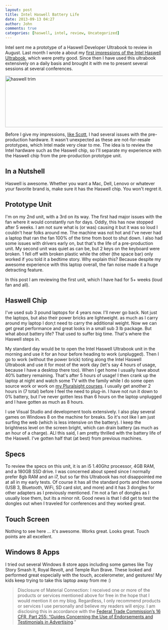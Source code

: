 ```yaml
---
layout: post
title: Intel Haswell Battery Life
date: 2013-09-13 04:27
author: John
comments: true
categories: [haswell, intel, review, Uncategorized]
---
```

Intel sent me a prototype of a Haswell Developer Ultrabook to review in August. Last month I wrote a about my <a href="http://www.johnpapa.net/intel-haswell-first-look/" target="_blank">first impressions of the Intel Haswell Ultrabook</a>, which were pretty good. Since then I have used this ultrabook extensively on a daily basis and brought it with me to present several sessions at several conferences. 

<img src="http://www.johnpapa.net/wp-content/uploads/2013/09/haswell-trim.jpg" alt="haswell trim" width="600" height="165" class="aligncenter size-full wp-image-20991" />

Before I give my impressions, <a href="http://www.hanselman.com/blog/AMonthWithAnIntelHaswellPrototype.aspx" target="_blank">like Scott</a>, I had several issues with the pre-production hardware. It wasn't unexpected as these are not-for-resale prototypes, which Intel made very clear to me. The idea is to review the Intel hardware such as the Haswell chip, so I'll separate my experience with the Haswell chip from the pre-production prototype unit. 

<h2>In a Nutshell</h2>
Haswell is awesome. Whether you want a Mac, Dell, Lenovo or whatever your favorite brand is, make sure it has the Haswell chip. You won't regret it.

<h2>Prototype Unit</h2>
I'm on my 2nd unit, with a 3rd on its way. The first had major issues with the fan where it would constantly run for days. Oddly, this has now stopped after 5 weeks. I am not sure what is (or was) causing it but it was so loud I couldn't hear folks around me. The machine was not hot and I've never had a laptop that ran the fan 100% of the time from boot to shut down. I also had some issues with drivers early on, but that's the life of a pre-production unit. My second unit was quiet as can be, but 2 keys on the keyboard were broken. 1 fell off with broken plastic while the other (the space bar) only worked if you told it a bedtime story. Why explain this? Because despite my awesome experience with this laptop overall, the fan noise made it a huge detracting feature. 

In this post I am reviewing the first unit, which I have had for 5+ weeks (loud fan and all). 

<h2>Haswell Chip</h2>
I've used sub 3 pound laptops for 4 years now. I'll never go back. Not just the laptops, but also their power bricks are lightweight. as much as I carry around my  laptop I don;t need to carry the additional weight. Now we can get great performance and great looks in a small sub 3 lb package. But what about battery life? That used to suffer big time. That's where the Haswell steps in.

My standard day would be to open the Intel Haswell Ultrabook unit in the morning and use it for an hour before heading to work (unplugged). Then I go to work (without the power brick) toting along the Intel Haswell Ultrabook and use it for most of the work day (let's say 4 hours of usage, because I have a desktop there too). When I get home I usually have about 40% battery remaining. That's after 5 hours of usage! I then crank up the laptop at night and watch some TV with the family while I do some open source work or work on <a href="http://pluralsight.com/training/Authors/Details/john-papa" target="_blank">my Pluralsight courses</a>. I usually get another 2 hours in (7 total) before I feel the need to plug-in. I have not run it down to 0% battery, but I've never gotten less than 6 hours on the laptop unplugged and I have gotten as much as 8 hours. 

I use Visual Studio and development tools extensively. I also play several games on Windows 8 on the machine for breaks. So it's not like I am just surfing the web (which is less intensive on the battery). I keep the brightness level on the screen bright, which can drain battery (as much as an hour of a charge). ALl this said, I am pretty thrilled with the battery life of the Haswell. I've gotten half that (at best) from previous machines. 

<h2>Specs</h2>
To review the specs on this unit, it is an i5 1.40Ghz processor, 4GB RAM, and a 180GB SSD drive. I was concerned about speed since I normally prefer 8gb RAM and an i7, but so far this Ultrabook has not disappointed me at all in my early tests. Of course it has all the standard ports and then some (USB 3, Bluetooth, WiFi, SD card slot, and more) and it has 3 dongles for other adapters as I previously mentioned. I'm not a fan of dongles as I usually lose them, but its a minor nit. Good news is that I did get to test the dongles out when I traveled for conferences and they worked great.

<h2>Touch Screen</h2>
Nothing to see here ... it's awesome. Works great. Looks great. Touch points are all excellent. 

<h2>Windows 8 Apps</h2>
I tried out several Windows 8 store apps including some games like Toy Story Smash It, Royal Revolt, and Temple Run Brave. These looked and performed great especially with the touch, accelerometer, and gestures! My kids keep trying to take this laptop away from me :)

<blockquote>Disclosure of Material Connection: I received one or more of the products or services mentioned above for free in the hope that I would mention it on my blog. Regardless, I only recommend products or services I use personally and believe my readers will enjoy. I am disclosing this in accordance with the <a href="http://www.gpo.gov/fdsys/pkg/CFR-2003-title16-vol1/content-detail.html">Federal Trade Commission’s 16 CFR, Part 255: “Guides Concerning the Use of Endorsements and Testimonials in Advertising</a>.”</blockquote>

<div data-type="ad" data-publisher="lqm.johnpapa.site" data-zone="ron" data-format="1×1"></div>  
